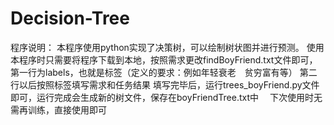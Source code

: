 # Decision-Tree
程序说明：
  本程序使用python实现了决策树，可以绘制树状图并进行预测。
  使用本程序时只需要将程序下载到本地，按照需求更改findBoyFriend.txt文件即可，
  第一行为labels，也就是标签（定义的要求：例如年轻衰老　贫穷富有等）
  第二行以后按照标签填写需求和任务结果
  填写完毕后，运行trees_boyFriend.py文件即可，运行完成会生成新的树文件，保存在boyFriendTree.txt中
　下次使用时无需再训练，直接使用即可
  
